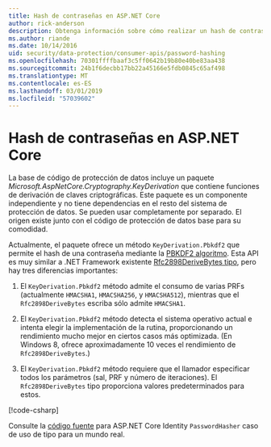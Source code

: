 ```yaml
---
title: Hash de contraseñas en ASP.NET Core
author: rick-anderson
description: Obtenga información sobre cómo realizar un hash de contraseñas mediante las API de protección de datos de ASP.NET Core.
ms.author: riande
ms.date: 10/14/2016
uid: security/data-protection/consumer-apis/password-hashing
ms.openlocfilehash: 70301ffffbaaf3c5ff0642b19b80e40be83aa438
ms.sourcegitcommit: 24b1f6decbb17bb22a45166e5fdb0845c65af498
ms.translationtype: MT
ms.contentlocale: es-ES
ms.lasthandoff: 03/01/2019
ms.locfileid: "57039602"
---
```

# <a name="hash-passwords-in-aspnet-core"></a>Hash de contraseñas en ASP.NET Core

La base de código de protección de datos incluye un paquete *Microsoft.AspNetCore.Cryptography.KeyDerivation* que contiene funciones de derivación de claves criptográficas. Este paquete es un componente independiente y no tiene dependencias en el resto del sistema de protección de datos. Se pueden usar completamente por separado. El origen existe junto con el código de protección de datos base para su comodidad.

Actualmente, el paquete ofrece un método `KeyDerivation.Pbkdf2` que permite el hash de una contraseña mediante la [PBKDF2 algoritmo](https://tools.ietf.org/html/rfc2898#section-5.2). Esta API es muy similar a .NET Framework existente [Rfc2898DeriveBytes tipo](/dotnet/api/system.security.cryptography.rfc2898derivebytes), pero hay tres diferencias importantes:

1. El `KeyDerivation.Pbkdf2` método admite el consumo de varias PRFs (actualmente `HMACSHA1`, `HMACSHA256`, y `HMACSHA512`), mientras que el `Rfc2898DeriveBytes` escriba sólo admite `HMACSHA1`.

2. El `KeyDerivation.Pbkdf2` método detecta el sistema operativo actual e intenta elegir la implementación de la rutina, proporcionando un rendimiento mucho mejor en ciertos casos más optimizada. (En Windows 8, ofrece aproximadamente 10 veces el rendimiento de `Rfc2898DeriveBytes`.)

3. El `KeyDerivation.Pbkdf2` método requiere que el llamador especificar todos los parámetros (sal, PRF y número de iteraciones). El `Rfc2898DeriveBytes` tipo proporciona valores predeterminados para estos.

[!code-csharp[](password-hashing/samples/passwordhasher.cs)]

Consulte la [código fuente](https://github.com/aspnet/Identity/blob/master/src/Core/PasswordHasher.cs) para ASP.NET Core Identity `PasswordHasher` caso de uso de tipo para un mundo real.
